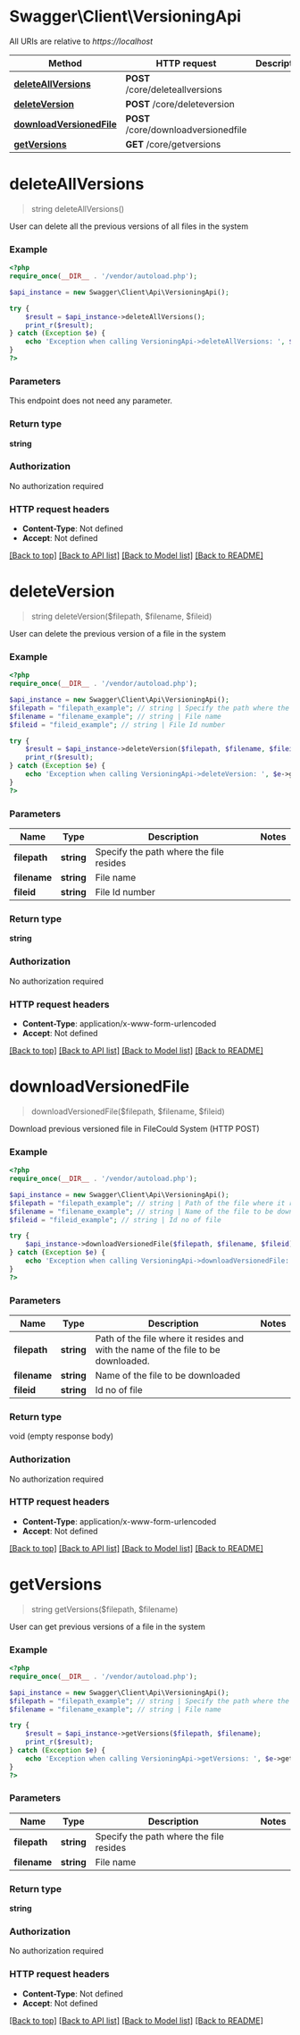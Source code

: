 # Swagger\Client\VersioningApi

All URIs are relative to *https://localhost*

Method | HTTP request | Description
------------- | ------------- | -------------
[**deleteAllVersions**](VersioningApi.md#deleteAllVersions) | **POST** /core/deleteallversions | 
[**deleteVersion**](VersioningApi.md#deleteVersion) | **POST** /core/deleteversion | 
[**downloadVersionedFile**](VersioningApi.md#downloadVersionedFile) | **POST** /core/downloadversionedfile | 
[**getVersions**](VersioningApi.md#getVersions) | **GET** /core/getversions | 


# **deleteAllVersions**
> string deleteAllVersions()



User can delete all the previous versions of all files in the system

### Example
```php
<?php
require_once(__DIR__ . '/vendor/autoload.php');

$api_instance = new Swagger\Client\Api\VersioningApi();

try {
    $result = $api_instance->deleteAllVersions();
    print_r($result);
} catch (Exception $e) {
    echo 'Exception when calling VersioningApi->deleteAllVersions: ', $e->getMessage(), PHP_EOL;
}
?>
```

### Parameters
This endpoint does not need any parameter.

### Return type

**string**

### Authorization

No authorization required

### HTTP request headers

 - **Content-Type**: Not defined
 - **Accept**: Not defined

[[Back to top]](#) [[Back to API list]](../../README.md#documentation-for-api-endpoints) [[Back to Model list]](../../README.md#documentation-for-models) [[Back to README]](../../README.md)

# **deleteVersion**
> string deleteVersion($filepath, $filename, $fileid)



User can delete the previous version of a file in the system

### Example
```php
<?php
require_once(__DIR__ . '/vendor/autoload.php');

$api_instance = new Swagger\Client\Api\VersioningApi();
$filepath = "filepath_example"; // string | Specify the path where the file resides
$filename = "filename_example"; // string | File name
$fileid = "fileid_example"; // string | File Id number

try {
    $result = $api_instance->deleteVersion($filepath, $filename, $fileid);
    print_r($result);
} catch (Exception $e) {
    echo 'Exception when calling VersioningApi->deleteVersion: ', $e->getMessage(), PHP_EOL;
}
?>
```

### Parameters

Name | Type | Description  | Notes
------------- | ------------- | ------------- | -------------
 **filepath** | **string**| Specify the path where the file resides |
 **filename** | **string**| File name |
 **fileid** | **string**| File Id number |

### Return type

**string**

### Authorization

No authorization required

### HTTP request headers

 - **Content-Type**: application/x-www-form-urlencoded
 - **Accept**: Not defined

[[Back to top]](#) [[Back to API list]](../../README.md#documentation-for-api-endpoints) [[Back to Model list]](../../README.md#documentation-for-models) [[Back to README]](../../README.md)

# **downloadVersionedFile**
> downloadVersionedFile($filepath, $filename, $fileid)



Download previous versioned file in FileCould System (HTTP POST)

### Example
```php
<?php
require_once(__DIR__ . '/vendor/autoload.php');

$api_instance = new Swagger\Client\Api\VersioningApi();
$filepath = "filepath_example"; // string | Path of the file where it resides and with the name of the file to be downloaded.
$filename = "filename_example"; // string | Name of the file to be downloaded
$fileid = "fileid_example"; // string | Id no of file

try {
    $api_instance->downloadVersionedFile($filepath, $filename, $fileid);
} catch (Exception $e) {
    echo 'Exception when calling VersioningApi->downloadVersionedFile: ', $e->getMessage(), PHP_EOL;
}
?>
```

### Parameters

Name | Type | Description  | Notes
------------- | ------------- | ------------- | -------------
 **filepath** | **string**| Path of the file where it resides and with the name of the file to be downloaded. |
 **filename** | **string**| Name of the file to be downloaded |
 **fileid** | **string**| Id no of file |

### Return type

void (empty response body)

### Authorization

No authorization required

### HTTP request headers

 - **Content-Type**: application/x-www-form-urlencoded
 - **Accept**: Not defined

[[Back to top]](#) [[Back to API list]](../../README.md#documentation-for-api-endpoints) [[Back to Model list]](../../README.md#documentation-for-models) [[Back to README]](../../README.md)

# **getVersions**
> string getVersions($filepath, $filename)



User can get previous versions of a file in the system

### Example
```php
<?php
require_once(__DIR__ . '/vendor/autoload.php');

$api_instance = new Swagger\Client\Api\VersioningApi();
$filepath = "filepath_example"; // string | Specify the path where the file resides
$filename = "filename_example"; // string | File name

try {
    $result = $api_instance->getVersions($filepath, $filename);
    print_r($result);
} catch (Exception $e) {
    echo 'Exception when calling VersioningApi->getVersions: ', $e->getMessage(), PHP_EOL;
}
?>
```

### Parameters

Name | Type | Description  | Notes
------------- | ------------- | ------------- | -------------
 **filepath** | **string**| Specify the path where the file resides |
 **filename** | **string**| File name |

### Return type

**string**

### Authorization

No authorization required

### HTTP request headers

 - **Content-Type**: Not defined
 - **Accept**: Not defined

[[Back to top]](#) [[Back to API list]](../../README.md#documentation-for-api-endpoints) [[Back to Model list]](../../README.md#documentation-for-models) [[Back to README]](../../README.md)

